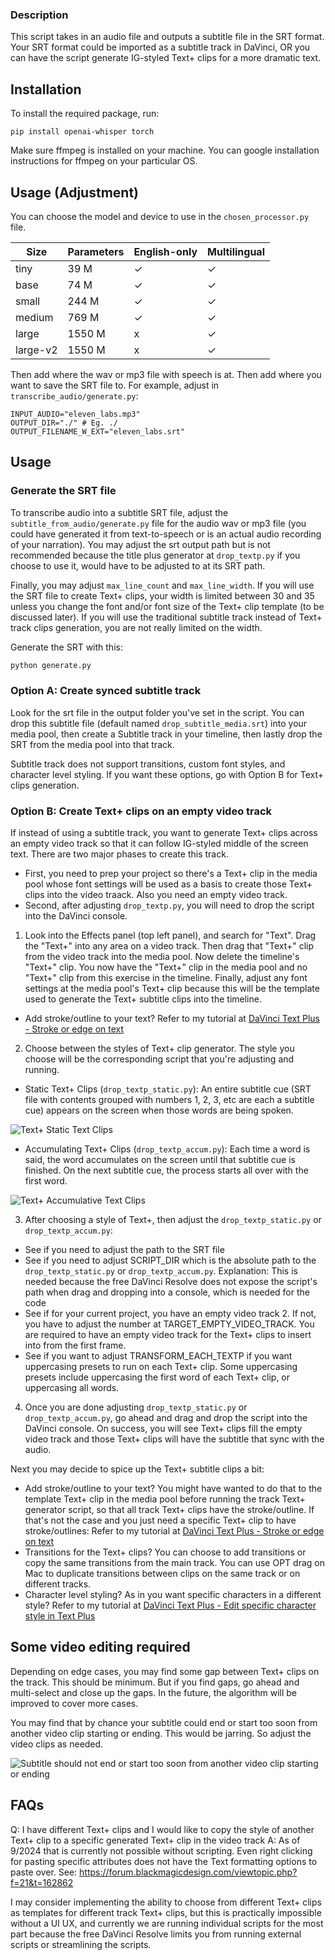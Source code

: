 ### Description

This script takes in an audio file and outputs a subtitle file in the SRT format. Your SRT format could be imported as a subtitle track in DaVinci, OR you can have the script generate IG-styled Text+ clips for a more dramatic text.

## Installation

To install the required package, run:

```
pip install openai-whisper torch
```

Make sure ffmpeg is installed on your machine. You can google installation instructions for ffmpeg on your particular OS.

## Usage (Adjustment)

You can choose the model and device to use in the `chosen_processor.py` file.

| Size      | Parameters | English-only | Multilingual |
|-----------|------------|--------------|--------------|
| tiny      | 39 M       | ✓            | ✓            |
| base      | 74 M       | ✓            | ✓            |
| small     | 244 M      | ✓            | ✓            |
| medium    | 769 M      | ✓            | ✓            |
| large     | 1550 M     | x            | ✓            |
| large-v2  | 1550 M     | x            | ✓            |

Then add where the wav or mp3 file with speech is at. Then add where you want to save the SRT file to. For example, adjust in `transcribe_audio/generate.py`:

```
INPUT_AUDIO="eleven_labs.mp3"
OUTPUT_DIR="./" # Eg. ./
OUTPUT_FILENAME_W_EXT="eleven_labs.srt"
```

## Usage

### Generate the SRT file

To transcribe audio into a subtitle SRT file, adjust the `subtitle_from_audio/generate.py` file for the audio wav or mp3 file (you could have generated it from text-to-speech or is an actual audio recording of your narration). You may adjust the srt output path but is not recommended because the title plus generator at `drop_textp.py` if you choose to use it, would have to be adjusted to at its SRT path.

Finally, you may adjust `max_line_count` and `max_line_width`. If you will use the SRT file to create Text+ clips, your width is limited between 30 and 35 unless you change the font and/or font size of the Text+ clip template (to be discussed later). If you will use the traditional subtitle track instead of Text+ track clips generation, you are not really limited on the width.

Generate the SRT with this:
```bash
python generate.py
```

### Option A: Create synced subtitle track

Look for the srt file in the output folder you've set in the script. You can drop this subtitle file (default named `drop_subtitle_media.srt`) into your media pool, then create a Subtitle track in your timeline, then lastly drop the SRT from the media pool into that track.

Subtitle track does not support transitions, custom font styles, and character level styling. If you want these options, go with Option B for Text+ clips generation.

### Option B: Create Text+ clips on an empty video track

If instead of using a subtitle track, you want to generate Text+ clips across an empty video track so that it can follow IG-styled middle of the screen text. There are two major phases to create this track. 

- First, you need to prep your project so there's a Text+ clip in the media pool whose font settings will be used as a basis to create those Text+ clips into the video traack. Also you need an empty video track. 
- Second, after adjusting `drop_textp.py`, you will need to drop the script into the DaVinci console. 

1. Look into the Effects panel (top left panel), and search for "Text". Drag the "Text+" into any area on a video track. Then drag that "Text+" clip from the video track into the media pool. Now delete the timeline's "Text+" clip. You now have the "Text+" clip in the media pool and no "Text+" clip from this exercise in the timeline. Finally, adjust any font settings at the media pool's Text+ clip because this will be the template used to generate the Text+ subtitle clips into the timeline.

- Add stroke/outline to your text? Refer to my tutorial at [DaVinci Text Plus - Stroke or edge on text](wengindustries.com/app/3dbrain/?open=DaVinci%20Text%20Plus%20-%20Stroke%20or%20edge%20on%20text.md)

2. Choose between the styles of Text+ clip generator. The style you choose will be the corresponding script that you're adjusting and running.

- Static Text+ Clips (`drop_textp_static.py`): An entire subtitle cue (SRT file with contents grouped with numbers 1, 2, 3, etc are each a subtitle cue) appears on the screen when those words are being spoken.

![Text+ Static Text Clips](README_tip_textp_static.gif)

- Accumulating Text+ Clips (`drop_textp_accum.py`): Each time a word is said, the word accumulates on the screen until that subtitle cue is finished. On the next subtitle cue, the process starts all over with the first word.

![Text+ Accumulative Text Clips](README_tip_textp_accum.gif)

3. After choosing a style of Text+, then adjust the `drop_textp_static.py` or `drop_textp_accum.py`: 
- See if you need to adjust the path to the SRT file
- See if you need to adjust SCRIPT_DIR which is the absolute path to the  `drop_textp_static.py` or `drop_textp_accum.py`.
Explanation: This is needed because the free DaVinci Resolve does not expose the script's path when drag and dropping into a console, which is needed for the code
- See if for your current project, you have an empty video track 2. If not, you have to adjust the number at TARGET_EMPTY_VIDEO_TRACK. You are required to have an empty video track for the Text+ clips to insert into from the first frame.
- See if you want to adjust TRANSFORM_EACH_TEXTP if you want uppercasing presets to run on each Text+ clip. Some uppercasing presets include uppercasing the first word of each Text+ clip, or uppercasing all words.

4. Once you are done adjusting `drop_textp_static.py` or `drop_textp_accum.py`, go ahead and drag and drop the script into the DaVinci console. On success, you will see Text+ clips fill the empty video track and those Text+ clips will have the subtitle that sync with the audio. 

Next you may decide to spice up the Text+ subtitle clips a bit:
- Add stroke/outline to your text? You might have wanted to do that to the template Text+ clip in the media pool before running the track Text+ generator script, so that all track Text+ clips have the stroke/outline. If that's not the case and you just need a specific Text+ clip to have stroke/outlines: Refer to my tutorial at [DaVinci Text Plus - Stroke or edge on text](wengindustries.com/app/3dbrain/?open=DaVinci%20Text%20Plus%20-%20Stroke%20or%20edge%20on%20text.md)
- Transitions for the Text+ clips? You can choose to add transitions or copy the same transitions from the main track. You can use OPT drag on Mac to duplicate transitions between clips on the same track or on different tracks.
- Character level styling? As in you want specific characters in a different style? Refer to my tutorial at [DaVinci Text Plus - Edit specific character style in Text Plus](https://wengindustries.com/app/3dbrain/?open=DaVinci%20Text%20Plus%20-%20Edit%20specific%20character%20style%20in%20Text%20Plus.md)

## Some video editing required

Depending on edge cases, you may find some gap between Text+ clips on the track. This should be minimum. But if you find gaps, go ahead and multi-select and close up the gaps. In the future, the algorithm will be improved to cover more cases.

You may find that by chance your subtitle could end or start too soon from another video clip starting or ending. This would be jarring. So adjust the video clips as needed.

![Subtitle should not end or start too soon from another video clip starting or ending](README_tip_alignment.png)

## FAQs

Q: I have different Text+ clips and I would like to copy the style of another Text+ clip to a specific generated Text+ clip in the video track
A: As of 9/2024 that is currently not possible without scripting. Even right clicking for pasting specific attributes does not have the Text formatting options to paste over. See:
https://forum.blackmagicdesign.com/viewtopic.php?f=21&t=162862

I may consider implementing the ability to choose from different Text+ clips as templates for different track Text+ clips, but this is practically impossible without a UI UX, and currently we are running individual scripts for the most part because the free DaVinci Resolve limits you from running external scripts or streamlining the scripts.